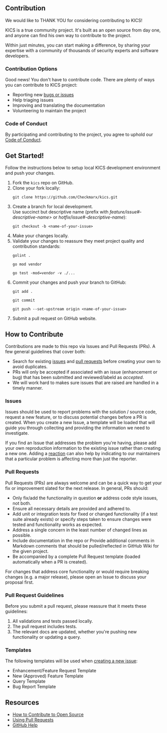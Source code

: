 ## Contribution

We would like to THANK YOU for considering contributing to KICS!  

KICS is a true community project. It's built as an open source from day one, and anyone can find his own way to contribute to the project.  

Within just minutes, you can start making a difference, by sharing your expertise with a community of thousands of security experts and software developers.

### Contribution Options

Good news! You don't have to contribute code. There are plenty of ways you can contribute to KICS project:

- Reporting new [bugs or issues](https://github.com/Checkmarx/kics/issues)
- Help triaging issues
- Improving and translating the documentation 
- Volunteering to maintain the project

### Code of Conduct

By participating and contributing to the project, you agree to uphold our [Code of Conduct](code-of-conduct.md).


## Get Started!

Follow the instructions below to setup local KICS development environment and push your changes.

1. Fork the `kics` repo on GitHub.
1. Clone your fork locally:  
   ```
   git clone https://github.com/Checkmarx/kics.git
   ```
1. Create a branch for local development.  
Use succinct but descriptive name (prefix with *feature/issue#-descriptive-name>* or *hotfix/issue#-descriptive-name*):  
   ```
   git checkout -b <name-of-your-issue>
   ```
1. Make your changes locally.
1. Validate your changes to reassure they meet project quality and contribution standards:  
   ```
   golint .
   ```  
   ```
   go mod vendor
   ```  
   ```
   go test -mod=vendor -v ./...
   ```
1. Commit your changes and push your branch to GitHub:  
   ```
   git add .
   ```  
   ```
   git commit
   ```  
   ```
   git push --set-upstream origin <name-of-your-issue>
   ```
1. Submit a pull request on GitHub website.

## How to Contribute

Contributions are made to this repo via Issues and Pull Requests (PRs).  A few general guidelines that cover both:

- Search for existing [issues](https://github.com/Checkmarx/kics/issues) and [pull requests](https://github.com/Checkmarx/kics/pulls) before creating your own to avoid duplicates.
- PRs will only be accepted if associated with an issue (enhancement or bug) that has been submitted and reviewed/labeld as *accepted*.
- We will work hard to makes sure issues that are raised are handled in a timely manner.

### Issues

Issues should be used to report problems with the solution / source code, request a new feature, or to discuss potential changes before a PR is created. When you create a new Issue, a template will be loaded that will guide you through collecting and providing the information we need to investigate.

If you find an Issue that addresses the problem you're having, please add your own reproduction information to the existing issue rather than creating a new one. Adding a [reaction](https://github.blog/2016-03-10-add-reactions-to-pull-requests-issues-and-comments/) can also help by indicating to our maintainers that a particular problem is affecting more than just the reporter.


### Pull Requests

Pull Requests (PRs) are always welcome and can be a quick way to get your fix or improvement slated for the next release. In general, PRs should:

- Only fix/add the functionality in question **or** address code style issues, not both.
- Ensure all necessary details are provided and adhered to.
- Add unit or integration tests for fixed or changed functionality (if a test suite already exists) or specify steps taken to ensure changes were tested and functionality works as expected.
- Address a single concern in the least number of changed lines as possible.
- Include documentation in the repo or Provide additional comments in Markdown comments that should be pulled/reflected in GitHub Wiki for the given project. 
- Be accompanied by a complete Pull Request template (loaded automatically when a PR is created).

For changes that address core functionality or would require breaking changes (e.g. a major release), please open an Issue to discuss your proposal first. 

### Pull Request Guidelines

Before you submit a pull request, please reassure that it meets these guidelines:

1. All validations and tests passed locally.
1. The pull request includes tests.
1. The relevant docs are updated, whether you're pushing new functionality or updating a query.

### Templates

The following templates will be used when [creating a new issue](https://github.com/Checkmarx/kics/issues/new/choose):  

- Enhancement/Feature Request Template
- New (Approved) Feature Template
- Query Template
- Bug Report Template

## Resources

- [How to Contribute to Open Source](https://opensource.guide/how-to-contribute/)
- [Using Pull Requests](https://help.github.com/articles/about-pull-requests/)
- [GitHub Help](https://help.github.com)
